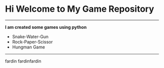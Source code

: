 # Hi Welcome to My Game Repository
***

**I am created some games using python**
- Snake-Water-Gun
- Rock-Paper-Scissor
- Hungman Game
---

fardin
fardinfardin

